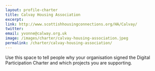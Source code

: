 ```yaml
---
layout: profile-charter
title: Calvay Housing Association
excerpt: 
link: http://www.scottishhousingconnections.org/HA/Calvay/
twitter: 
email: yvonne@calway.org.uk
image: /images/charter/calvay-housing-association.jpeg
permalink: /charter/calvay-housing-association/ 
---
```


Use this space to tell people why your organisation signed the Digital Participation Charter and which projects you are supporting.
